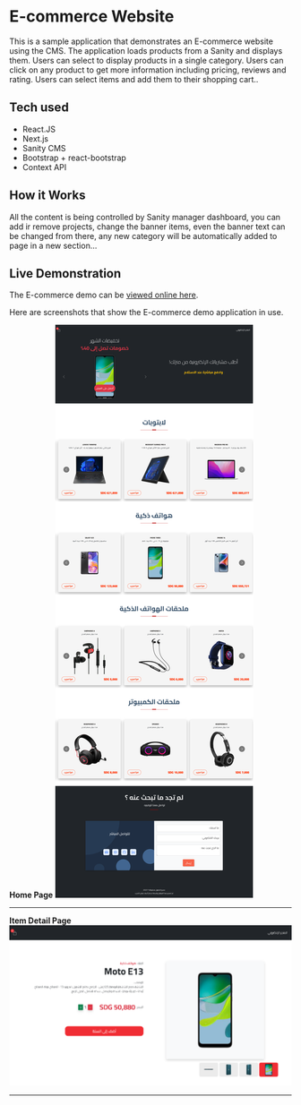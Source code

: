 # E-commerce Website

This is a sample application that demonstrates an E-commerce website using the CMS. The application loads
products from a Sanity and displays them. Users can select to display products in a single category. Users can
click on any product to get more information including pricing, reviews and rating. Users can select items and
add them to their shopping cart..

## Tech used

- React.JS
- Next.js
- Sanity CMS
- Bootstrap + react-bootstrap
- Context API

## How it Works

All the content is being controlled by Sanity manager dashboard, you can add ir remove projects, change the banner items, even the banner text can be changed from there, any new category will be automatically added to page in a new section...

## Live Demonstration

The E-commerce demo can be [viewed online here](#).

Here are screenshots that show the E-commerce demo application in use.

**Home Page**
![Home Page](./screenshots/homePage.png)

---

**Item Detail Page**
![Item Detail](/screenshots/productPage.png)

---
